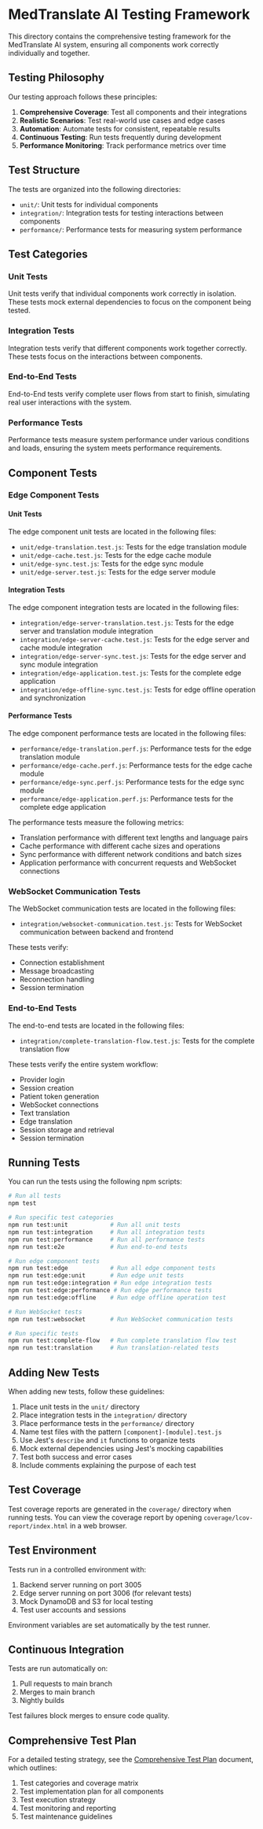 # MedTranslate AI Testing Framework

This directory contains the comprehensive testing framework for the MedTranslate AI system, ensuring all components work correctly individually and together.

## Testing Philosophy

Our testing approach follows these principles:

1. **Comprehensive Coverage**: Test all components and their integrations
2. **Realistic Scenarios**: Test real-world use cases and edge cases
3. **Automation**: Automate tests for consistent, repeatable results
4. **Continuous Testing**: Run tests frequently during development
5. **Performance Monitoring**: Track performance metrics over time

## Test Structure

The tests are organized into the following directories:

- `unit/`: Unit tests for individual components
- `integration/`: Integration tests for testing interactions between components
- `performance/`: Performance tests for measuring system performance

## Test Categories

### Unit Tests

Unit tests verify that individual components work correctly in isolation. These tests mock external dependencies to focus on the component being tested.

### Integration Tests

Integration tests verify that different components work together correctly. These tests focus on the interactions between components.

### End-to-End Tests

End-to-End tests verify complete user flows from start to finish, simulating real user interactions with the system.

### Performance Tests

Performance tests measure system performance under various conditions and loads, ensuring the system meets performance requirements.

## Component Tests

### Edge Component Tests

#### Unit Tests

The edge component unit tests are located in the following files:

- `unit/edge-translation.test.js`: Tests for the edge translation module
- `unit/edge-cache.test.js`: Tests for the edge cache module
- `unit/edge-sync.test.js`: Tests for the edge sync module
- `unit/edge-server.test.js`: Tests for the edge server module

#### Integration Tests

The edge component integration tests are located in the following files:

- `integration/edge-server-translation.test.js`: Tests for the edge server and translation module integration
- `integration/edge-server-cache.test.js`: Tests for the edge server and cache module integration
- `integration/edge-server-sync.test.js`: Tests for the edge server and sync module integration
- `integration/edge-application.test.js`: Tests for the complete edge application
- `integration/edge-offline-sync.test.js`: Tests for edge offline operation and synchronization

#### Performance Tests

The edge component performance tests are located in the following files:

- `performance/edge-translation.perf.js`: Performance tests for the edge translation module
- `performance/edge-cache.perf.js`: Performance tests for the edge cache module
- `performance/edge-sync.perf.js`: Performance tests for the edge sync module
- `performance/edge-application.perf.js`: Performance tests for the complete edge application

The performance tests measure the following metrics:
- Translation performance with different text lengths and language pairs
- Cache performance with different cache sizes and operations
- Sync performance with different network conditions and batch sizes
- Application performance with concurrent requests and WebSocket connections

### WebSocket Communication Tests

The WebSocket communication tests are located in the following files:

- `integration/websocket-communication.test.js`: Tests for WebSocket communication between backend and frontend

These tests verify:
- Connection establishment
- Message broadcasting
- Reconnection handling
- Session termination

### End-to-End Tests

The end-to-end tests are located in the following files:

- `integration/complete-translation-flow.test.js`: Tests for the complete translation flow

These tests verify the entire system workflow:
- Provider login
- Session creation
- Patient token generation
- WebSocket connections
- Text translation
- Edge translation
- Session storage and retrieval
- Session termination

## Running Tests

You can run the tests using the following npm scripts:

```bash
# Run all tests
npm test

# Run specific test categories
npm run test:unit            # Run all unit tests
npm run test:integration     # Run all integration tests
npm run test:performance     # Run all performance tests
npm run test:e2e             # Run end-to-end tests

# Run edge component tests
npm run test:edge            # Run all edge component tests
npm run test:edge:unit       # Run edge unit tests
npm run test:edge:integration # Run edge integration tests
npm run test:edge:performance # Run edge performance tests
npm run test:edge:offline    # Run edge offline operation test

# Run WebSocket tests
npm run test:websocket       # Run WebSocket communication tests

# Run specific tests
npm run test:complete-flow   # Run complete translation flow test
npm run test:translation     # Run translation-related tests
```

## Adding New Tests

When adding new tests, follow these guidelines:

1. Place unit tests in the `unit/` directory
2. Place integration tests in the `integration/` directory
3. Place performance tests in the `performance/` directory
4. Name test files with the pattern `[component]-[module].test.js`
5. Use Jest's `describe` and `it` functions to organize tests
6. Mock external dependencies using Jest's mocking capabilities
7. Test both success and error cases
8. Include comments explaining the purpose of each test

## Test Coverage

Test coverage reports are generated in the `coverage/` directory when running tests. You can view the coverage report by opening `coverage/lcov-report/index.html` in a web browser.

## Test Environment

Tests run in a controlled environment with:

1. Backend server running on port 3005
2. Edge server running on port 3006 (for relevant tests)
3. Mock DynamoDB and S3 for local testing
4. Test user accounts and sessions

Environment variables are set automatically by the test runner.

## Continuous Integration

Tests are run automatically on:

1. Pull requests to main branch
2. Merges to main branch
3. Nightly builds

Test failures block merges to ensure code quality.

## Comprehensive Test Plan

For a detailed testing strategy, see the [Comprehensive Test Plan](./comprehensive-test-plan.md) document, which outlines:

1. Test categories and coverage matrix
2. Test implementation plan for all components
3. Test execution strategy
4. Test monitoring and reporting
5. Test maintenance guidelines
